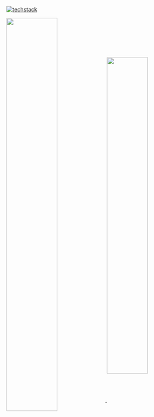 <p>
    <a href="https://skillicons.dev">
        <img src="https://skillicons.dev/icons?i=vscode,idea,linux,git,github,c,md,html,css,js,swift,py,react,nextjs,gatsby,nodejs,mysql,express,prisma&perline=10" alt="techstack" /> 
    </a>
</p>

<p>
    <a href="https://github.com/yhuj79?tab=repositories">
        <img align="center" 
         src="https://github-readme-stats-git-masterrstaa-rickstaa.vercel.app/api?username=yhuj79&custom_title=GitHub&nbsp;Stats&show_icons=true&line_height=31.9&include_all_commits=true&count_private=true&border_radius=7&border_color=ECEFF4&bg_color=2E3440&title_color=ECEFF4&text_color=ECEFF4" width=51.4% />
    </a>
    <a href="https://github.com/yhuj79?tab=repositories">
        <img align="center" 
         src="https://github-readme-stats-git-masterrstaa-rickstaa.vercel.app/api/top-langs/?username=yhuj79&langs_count=6&layout=compact&border_color=ECEFF4&bg_color=2E3440&title_color=ECEFF4&text_color=ECEFF4" width=46.1% />
    </a>
</p>

<!-- <p>
    <a href="https://github.com/yhuj79?tab=repositories">
        <img align="center" src="https://raw.githubusercontent.com/yhuj79/yhuj79/main/profile-summary-card-output/nord_dark/0-profile-details.svg" width=61.8% />
    </a>
    <a href="https://github.com/yhuj79?tab=repositories">
        <img align="center" src="http://mazassumnida.wtf/api/generate_badge?boj=yhuj79" width=35.6% />    
    </a>
</p> -->
